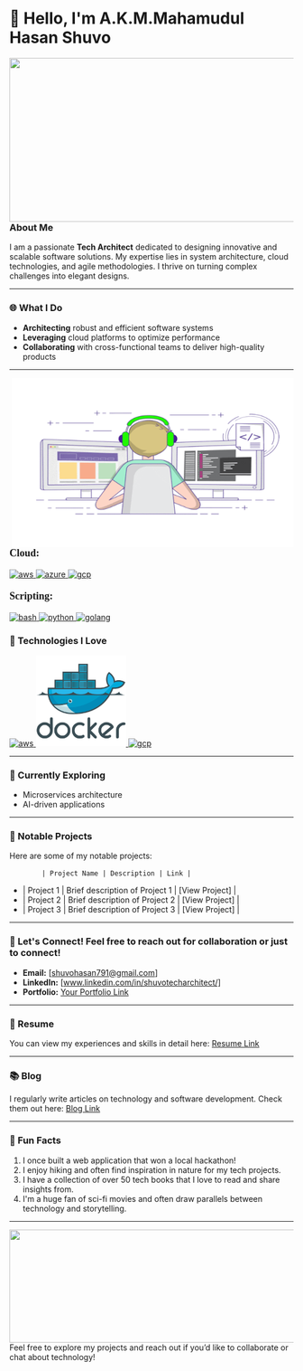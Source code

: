# 👋 Hello, I'm A.K.M.Mahamudul Hasan Shuvo 

<img align="right" height="290" width="1010" src="https://i.ibb.co.com/dpYhkRP/Untitled-design.png"/>

### About Me 
I am a passionate **Tech Architect** 
dedicated to designing innovative and scalable software solutions. My expertise lies in system architecture, cloud technologies, and agile methodologies. I thrive on turning complex challenges into elegant designs.

--- 

### 🌐 What I Do 
- **Architecting** robust and efficient software systems
- **Leveraging** cloud platforms to optimize performance
- **Collaborating** with cross-functional teams to deliver high-quality products

---
<!-- GIF -->
<img align="right" height="300" width="500" src="https://raw.githubusercontent.com/mikonoid/mikonoid/main/images/gifs/coder3.gif" />


<!-- Cloud Section --> 
<h4><font size="+1" face="Tahoma">Cloud:</font></h4> 
<p align=" left"> 
<a href="[https://aws.amazon.com](https://aws.amazon.com/)" target="_blank" rel="noreferrer"> 
<img src="https://www.logigroup.com/images/Logo_aws.gif" alt="aws" width="80" height="80"/> 
</a> 
<a href="https://azure.microsoft.com/en-in/" target="_blank" rel="noreferrer"> 
<img src="https://www.vectorlogo.zone/logos/microsoft_azure/microsoft_azure-icon.svg" alt="azure" width="80" height="80"/> 
</a> 
<a href="[https://cloud.google.com](https://cloud.google.com/)" target="_blank" rel="noreferrer"> <img src="https://www.gend.co/hs-fs/hubfs/gcp-logo-cloud.png?width=730&name=gcp-logo-cloud.png" alt="gcp" width="80" height="80"/> 
</a>
<!-- Add more cloud-related tools here </р> 
  
<!-- Scripting Section --> 
<h4><font size="+1" face="Tahoma">Scripting:</font></h4> 
<p align="left"> 
<a href="https://www.gnu.org/software/bash/" target="_blank" rel="noreferrer"> 
<img src="https://e7.pngegg.com/pngimages/330/276/png-clipart-bash-shell-script-bourne-shell-scripting-language-unix-shell-shell-rectangle-logo.png" alt="bash" width="100" height="100"/> 
</a> 
<a href="https://www.gnu.org/software/bash/" target="_blank" rel="noreferrer"> 
<img src="https://i.ibb.co.com/W3pBhP0/clipart396037.png" alt="python" width="100" height="100"/> 
</a> <a href="https://www.gnu.org/software/bash/" target="_blank" rel="noreferrer"> 
<img src="https://i.ibb.co.com/rpQm5Np/0-t93-Y3-Lr-Mvw4v-k-Gy.gif" alt="golang" width="100" height="100"/> 
</a> 
</p> 

### 🔧 Technologies I Love

<p align=" left">
<a href="[https://aws.amazon.com](https://aws.amazon.com/)" target="_blank" rel="noreferrer"> 
<img src="https://cdn.worldvectorlogo.com/logos/django.svg" alt="aws" width="160" height="160"/> 
</a> 
<a href="https://azure.microsoft.com/en-in/" target="_blank" rel="noreferrer"> 
<img src="https://raw.githubusercontent.com/devicons/devicon/master/icons/docker/docker-original-wordmark.svg" alt="azure" width="160" height="160"/> 
</a> 
<a href="[https://cloud.google.com](https://cloud.google.com/)" target="_blank" rel="noreferrer"> 
  <img src="https://upload.wikimedia.org/wikipedia/commons/thumb/3/39/Kubernetes_logo_without_workmark.svg/2109px-Kubernetes_logo_without_workmark.svg.png" alt="gcp" width="160" height="160"/> 
</a>
</р> 

--- 

### 🌱 Currently Exploring 
- Microservices architecture
- AI-driven applications

--- 

### 💼 Notable Projects
Here are some of my notable projects: 
            
            | Project Name | Description | Link |

- | Project 1 | Brief description of Project 1 | [View Project] |
- | Project 2 | Brief description of Project 2 | [View Project] |
- | Project 3 | Brief description of Project 3 | [View Project] |

--- 

### 🤝 Let's Connect! Feel free to reach out for collaboration or just to connect! 

- **Email:** [shuvohasan791@gmail.com]
- **LinkedIn:** [www.linkedin.com/in/shuvotecharchitect/]
- **Portfolio:** [Your Portfolio Link](#)

--- 

### 📄 Resume 
You can view my experiences and skills in detail here: [Resume Link](#) 

--- 

### 📚 Blog 
I regularly write articles on technology and software development. Check them out here: [Blog Link](#) 

--- 

### 🎉 Fun Facts 
1. I once built a web application that won a local hackathon!
2. I enjoy hiking and often find inspiration in nature for my tech projects.
3. I have a collection of over 50 tech books that I love to read and share insights from.
4. I'm a huge fan of sci-fi movies and often draw parallels between technology and storytelling.

--- 

<img align="right" height="200" width="1020" src="https://i.ibb.co.com/nPWDXCd/2024-10-07-Thank-you-for-visiting.gif"/><!-- Replace with your footer image URL --> 

Feel free to explore my projects and reach out if you’d like to collaborate or chat about technology!

